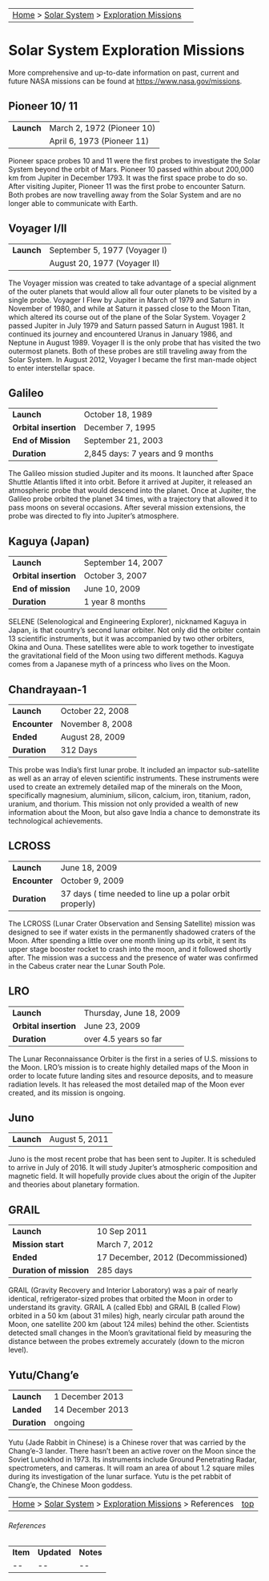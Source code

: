 |    |    |
|:---|---:|
|[Home](/notes/#object-notes) > [Solar System](/notes/#solar-system) > [Exploration Missions](#solar-system-exploration-missions) |  |

# Solar System Exploration Missions 

More comprehensive and up-to-date information on past, current and future NASA missions can be found at <https://www.nasa.gov/missions>.

## Pioneer 10/ 11

|   |   |
|---|---|
|**Launch**        | March 2, 1972 (Pioneer 10)|
|                  | April 6, 1973 (Pioneer 11)|

Pioneer space probes 10 and 11 were the first probes to investigate the Solar System beyond the orbit of Mars.  Pioneer 10 passed within about 200,000 km from Jupiter in December 1793.  It was the first space probe to do so.  After visiting Jupiter, Pioneer 11 was the first probe to encounter Saturn.  Both probes are now travelling away from the Solar System and are no longer able to communicate with Earth.

## Voyager I/II

|   |   |
|---|---|
|**Launch**          | September 5, 1977 (Voyager I)|
|                    | August 20, 1977 (Voyager II) |

The Voyager mission was created to take advantage of a special alignment of the outer planets that would allow all four outer planets to be visited by a single probe.  Voyager I Flew by Jupiter in March of 1979 and Saturn in November of 1980, and while at Saturn it passed close to the Moon Titan, which altered its course out of the plane of the Solar System.  Voyager 2 passed Jupiter in July 1979 and Saturn passed Saturn in August 1981.  It continued its journey and encountered Uranus in January 1986, and Neptune in August 1989.  Voyager II is the only probe that has visited the two outermost planets.  Both of these probes are still traveling away from the Solar System.  In August 2012, Voyager I became the first man-made object to enter interstellar space.  

## Galileo

|   |   |
|---|---|
|**Launch**            | October 18, 1989                  |
|**Orbital insertion** | December 7, 1995                  |
|**End of Mission**    | September 21, 2003                |
|**Duration**          | 2,845 days: 7 years and 9 months  |

The Galileo mission studied Jupiter and its moons.  It launched after Space Shuttle Atlantis lifted it into orbit.  Before it arrived at Jupiter, it released an atmospheric probe that would descend into the planet.  Once at Jupiter, the Galileo probe orbited the planet 34 times, with a trajectory that allowed it to pass moons on several occasions.  After several mission extensions, the probe was directed to fly into Jupiter’s atmosphere.

## Kaguya (Japan)

|   |   |
|---|---|
|**Launch**           | September 14, 2007 |
|**Orbital insertion**| October 3, 2007    |
|**End of mission**   | June 10, 2009      |
|**Duration**         | 1 year 8 months    |

SELENE (Selenological and Engineering Explorer), nicknamed Kaguya in Japan, is that country’s second lunar orbiter.  Not only did the orbiter contain 13 scientific instruments, but it was accompanied by two other orbiters, Okina and Ouna.  These satellites were able to work together to investigate the gravitational field of the Moon using two different methods.  Kaguya comes from a Japanese myth of a princess who lives on the Moon.

## Chandrayaan-1

|   |   |
|---|---|
|**Launch**          | October 22, 2008  |
|**Encounter**       | November 8, 2008  |
|**Ended**           | August 28, 2009   |
|**Duration**        | 312 Days          |

This probe was India’s first lunar probe.  It included an impactor sub-satellite as well as an array of eleven scientific instruments.  These instruments were used to create an extremely detailed map of the minerals on the Moon, specifically magnesium, aluminium, silicon, calcium, iron, titanium, radon, uranium, and thorium.  This mission not only provided a wealth of new information about the Moon, but also gave India a chance to demonstrate its technological achievements.

## LCROSS

|   |   |
|---|---|
|**Launch**     | June 18, 2009     |
|**Encounter**  | October 9, 2009   |
|**Duration**   | 37 days ( time needed to line up a polar orbit properly) |

The LCROSS (Lunar Crater Observation and Sensing Satellite) mission was designed to see if water exists in the permanently shadowed craters of the Moon.  After spending a little over one month lining up its orbit, it sent its upper stage booster rocket to crash into the moon, and it followed shortly after.  The mission was a success and the presence of water was confirmed in the Cabeus crater near the Lunar South Pole.

## LRO

|   |   |
|---|---|
|**Launch**            | Thursday, June 18, 2009 |
|**Orbital insertion** | June 23, 2009           |
|**Duration**          | over 4.5 years so far   |

The Lunar Reconnaissance Orbiter is the first in a series of U.S. missions to the Moon.  LRO’s mission is to create highly detailed maps of the Moon in order to locate future landing sites and resource deposits, and to measure radiation levels. It has released the most detailed map of the Moon ever created, and its mission is ongoing.

## Juno

|   |   |
|---|---|
|**Launch** | August 5, 2011    |

Juno is the most recent probe that has been sent to Jupiter.  It is scheduled to arrive in July of 2016.  It will study Jupiter’s atmospheric composition and magnetic field.  It will hopefully provide clues about the origin of the Jupiter and theories about planetary formation.

## GRAIL

|   |   |
|---|---|
|**Launch**               | 10 Sep 2011                         |
|**Mission start**        | March 7, 2012                       |
|**Ended**                | 17 December, 2012 (Decommissioned)  |
|**Duration of mission**  | 285 days                            |

GRAIL (Gravity Recovery and Interior Laboratory) was a pair of nearly identical, refrigerator-sized probes that orbited the Moon in order to understand its gravity.  GRAIL A (called Ebb) and GRAIL B (called Flow) orbited in a 50 km (about 31 miles) high, nearly circular path around the Moon, one satellite 200 km (about 124 miles) behind the other.  Scientists detected small changes in the Moon’s gravitational field by measuring the distance between the probes extremely accurately (down to the micron level).

## Yutu/Chang’e

|   |   |
|---|---|
|**Launch**         | 1 December 2013   |
|**Landed**         | 14 December 2013  |
|**Duration**       | ongoing           |

Yutu (Jade Rabbit in Chinese) is a Chinese rover that was carried by the Chang’e-3 lander.  There hasn’t been an active rover on the Moon since the Soviet Lunokhod in 1973.  Its instruments include Ground Penetrating Radar, spectrometers, and cameras.  It will roam an area of about 1.2 square miles during its investigation of the lunar surface.  Yutu is the pet rabbit of Chang’e, the Chinese Moon goddess.

|    |    |
|:---|---:|
|[Home](/notes/#object-notes) > [Solar System](/notes/#solar-system) > [Exploration Missions](../missions-info) > References|[top](#solar-system-exploration-missions)|


###### References

|   |   |   |
|---|---|---|
|**Item**|**Updated**|**Notes**|
| -- | -- | -- |